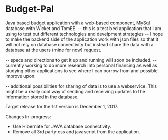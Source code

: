 # Budget-Pal

Java based budget application with a web-based component, MySql database with Wicket and TomEE.
-- this is a test bed application that I am using to test out different technologies and develpment strategies
-- I hope to make the backend side of the application work with json files so that it will not rely on database connectivity but instead share the data with a database at the users (mine for now) request.

-- specs and directions to get it up and running will soon be included.
-- currently working to do more research into personal financing as well as studying other applications to see where I can 
borrow from and possible improve upon.

-- additional possibilities for sharing of data is to use a webservice. This might be a really cool way of sending and receiving updates to the information stored in the database.

Target release for the 1st version is December 1, 2017.

Changes In-progress: 
- Use Hibernate for JAVA database connectivity.
- Remove all 3rd party css and javascript from the application.
